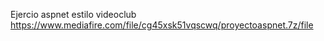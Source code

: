 Ejercio aspnet estilo videoclub
https://www.mediafire.com/file/cg45xsk51vqscwq/proyectoaspnet.7z/file